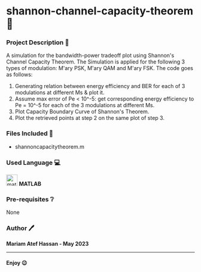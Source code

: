 # shannon-channel-capacity-theorem 📶

### Project Description :page_facing_up:
A simulation for the bandwidth-power tradeoff plot using Shannon's Channel Capacity Theorem. The Simulation is applied for the following 3 types of modulation: M'ary PSK, M'ary QAM and M'ary FSK. The code goes as follows:
1. Generating relation between energy efficiency and BER for each of 3 modulations at different Ms & plot it.
2. Assume max error of Pe < 10^-5: get corresponding energy efficiency to Pe = 10^-5 for each of the 3 modulations at different Ms.
3. Plot Capacity Boundary Curve of Shannon's Theorem.
4. Plot the retrieved points at step 2 on the same plot of step 3.


### Files Included 	:file_folder:

- shannoncapacitytheorem.m

### Used Language 💻

<img src="https://upload.wikimedia.org/wikipedia/commons/thumb/2/21/Matlab_Logo.png/667px-Matlab_Logo.png" alt="matlab" width="30" height="30"> __MATLAB__

### Pre-requisites :grey_question:

None

### Author 🖊️

**Mariam Atef Hassan  - May 2023**

<hr>

#### Enjoy :wink:
